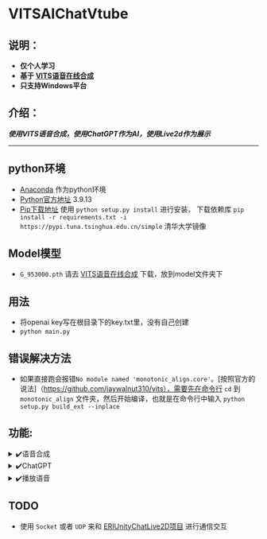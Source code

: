 # VITSAIChatVtube
## 说明：
+ **仅个人学习**
+ **基于 [VITS语音在线合成](https://huggingface.co/spaces/sayashi/vits-uma-genshin-honkai)**
+ **只支持Windows平台**
## 介绍：
***使用VITS语音合成，使用ChatGPT作为AI，使用Live2d作为展示***
- - -
## python环境
+ [Anaconda](https://www.anaconda.com/) 作为python环境
+ [Python官方地址](https://www.python.org/) 3.9.13
+ [Pip下载地址](https://pypi.python.org/pypi/pip#downloads) 使用 `python setup.py install` 进行安装， 下载依赖库 `pip install -r requirements.txt -i https://pypi.tuna.tsinghua.edu.cn/simple` 清华大学镜像
## Model模型
+ `G_953000.pth` 请去 [VITS语音在线合成](https://huggingface.co/spaces/sayashi/vits-uma-genshin-honkai) 下载，放到model文件夹下
## 用法
+ 将openai key写在根目录下的key.txt里，没有自己创建
+ `python main.py`
## 错误解决方法
+ 如果直接跑会报错`No module named 'monotonic_align.core'`。[按照官方的说法]（https://github.com/jaywalnut310/vits），需要先在命令行 `cd` 到 `monotonic_align` 文件夹，然后开始编译，也就是在命令行中输入 `python setup.py build_ext --inplace`
## 功能:
<details>
<summary>✔️语音合成</summary>
  
  - 通过模型进行语音合成
  - 文字转语音
</details>
  
<details>
<summary>✔️ChatGPT</summary>
  
  - 通过request方式请求chatGPT
  - 获取回复
</details>
  
<details>
<summary>✔️播放语音</summary>
  
  - 通过mpv.exe进行播放
</details>

## TODO
+ 使用 `Socket` 或者 `UDP` 来和 [ERIUnityChatLive2D项目](https://github.com/Eerrly/ERIUnityChatLive2D) 进行通信交互

